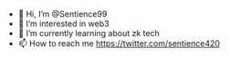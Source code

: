 - 👋 Hi, I’m @Sentience99
- 👀 I’m interested in web3 
- 🌱 I’m currently learning about zk tech 
- 📫 How to reach me https://twitter.com/sentience420

<!---
Sentience99/Sentience99 is a ✨ special ✨ repository because its `README.md` (this file) appears on your GitHub profile.
You can click the Preview link to take a look at your changes.
--->
